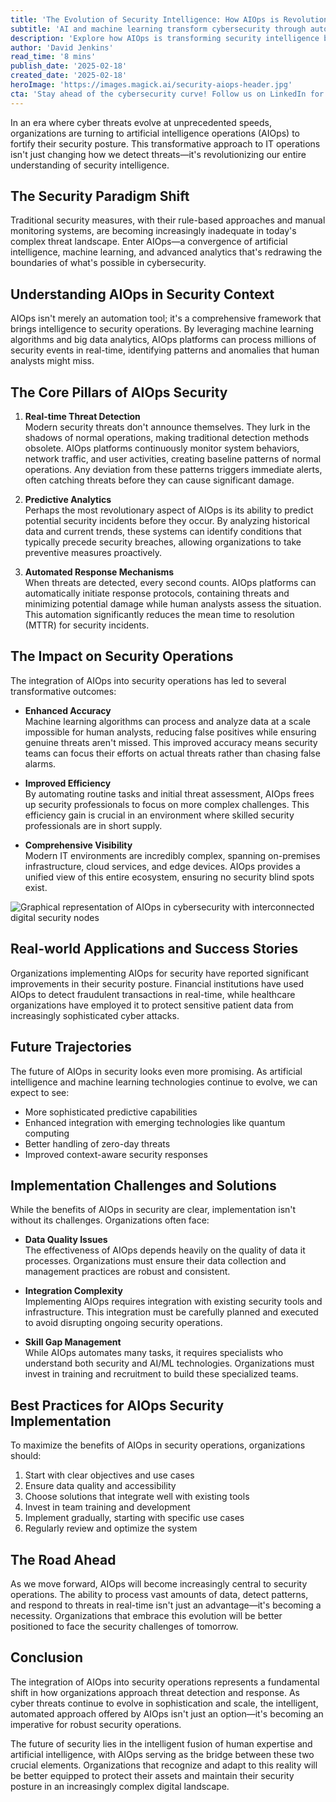 ```yaml
---
title: 'The Evolution of Security Intelligence: How AIOps is Revolutionizing Threat Detection'
subtitle: 'AI and machine learning transform cybersecurity through automated threat detection'
description: 'Explore how AIOps is transforming security intelligence by enabling real-time threat detection, predictive analytics, and automated response mechanisms. Discover the future trajectories and success stories of AI-driven cybersecurity solutions that are enhancing organizational security posture.'
author: 'David Jenkins'
read_time: '8 mins'
publish_date: '2025-02-18'
created_date: '2025-02-18'
heroImage: 'https://images.magick.ai/security-aiops-header.jpg'
cta: 'Stay ahead of the cybersecurity curve! Follow us on LinkedIn for more insights on how AI is transforming security operations and defending against tomorrow's threats.'
---
```


In an era where cyber threats evolve at unprecedented speeds, organizations are turning to artificial intelligence operations (AIOps) to fortify their security posture. This transformative approach to IT operations isn't just changing how we detect threats—it's revolutionizing our entire understanding of security intelligence.

## The Security Paradigm Shift

Traditional security measures, with their rule-based approaches and manual monitoring systems, are becoming increasingly inadequate in today's complex threat landscape. Enter AIOps—a convergence of artificial intelligence, machine learning, and advanced analytics that's redrawing the boundaries of what's possible in cybersecurity.

## Understanding AIOps in Security Context

AIOps isn't merely an automation tool; it's a comprehensive framework that brings intelligence to security operations. By leveraging machine learning algorithms and big data analytics, AIOps platforms can process millions of security events in real-time, identifying patterns and anomalies that human analysts might miss.

## The Core Pillars of AIOps Security

1. **Real-time Threat Detection**  
   Modern security threats don't announce themselves. They lurk in the shadows of normal operations, making traditional detection methods obsolete. AIOps platforms continuously monitor system behaviors, network traffic, and user activities, creating baseline patterns of normal operations. Any deviation from these patterns triggers immediate alerts, often catching threats before they can cause significant damage.

2. **Predictive Analytics**  
   Perhaps the most revolutionary aspect of AIOps is its ability to predict potential security incidents before they occur. By analyzing historical data and current trends, these systems can identify conditions that typically precede security breaches, allowing organizations to take preventive measures proactively.

3. **Automated Response Mechanisms**  
   When threats are detected, every second counts. AIOps platforms can automatically initiate response protocols, containing threats and minimizing potential damage while human analysts assess the situation. This automation significantly reduces the mean time to resolution (MTTR) for security incidents.

## The Impact on Security Operations

The integration of AIOps into security operations has led to several transformative outcomes:

- **Enhanced Accuracy**  
  Machine learning algorithms can process and analyze data at a scale impossible for human analysts, reducing false positives while ensuring genuine threats aren't missed. This improved accuracy means security teams can focus their efforts on actual threats rather than chasing false alarms.

- **Improved Efficiency**  
  By automating routine tasks and initial threat assessment, AIOps frees up security professionals to focus on more complex challenges. This efficiency gain is crucial in an environment where skilled security professionals are in short supply.

- **Comprehensive Visibility**  
  Modern IT environments are incredibly complex, spanning on-premises infrastructure, cloud services, and edge devices. AIOps provides a unified view of this entire ecosystem, ensuring no security blind spots exist.

![Graphical representation of AIOps in cybersecurity with interconnected digital security nodes](https://example.generated.image.link)

## Real-world Applications and Success Stories

Organizations implementing AIOps for security have reported significant improvements in their security posture. Financial institutions have used AIOps to detect fraudulent transactions in real-time, while healthcare organizations have employed it to protect sensitive patient data from increasingly sophisticated cyber attacks.

## Future Trajectories

The future of AIOps in security looks even more promising. As artificial intelligence and machine learning technologies continue to evolve, we can expect to see:

- More sophisticated predictive capabilities
- Enhanced integration with emerging technologies like quantum computing
- Better handling of zero-day threats
- Improved context-aware security responses

## Implementation Challenges and Solutions

While the benefits of AIOps in security are clear, implementation isn't without its challenges. Organizations often face:

- **Data Quality Issues**  
  The effectiveness of AIOps depends heavily on the quality of data it processes. Organizations must ensure their data collection and management practices are robust and consistent.

- **Integration Complexity**  
  Implementing AIOps requires integration with existing security tools and infrastructure. This integration must be carefully planned and executed to avoid disrupting ongoing security operations.

- **Skill Gap Management**  
  While AIOps automates many tasks, it requires specialists who understand both security and AI/ML technologies. Organizations must invest in training and recruitment to build these specialized teams.

## Best Practices for AIOps Security Implementation

To maximize the benefits of AIOps in security operations, organizations should:

1. Start with clear objectives and use cases
2. Ensure data quality and accessibility
3. Choose solutions that integrate well with existing tools
4. Invest in team training and development
5. Implement gradually, starting with specific use cases
6. Regularly review and optimize the system

## The Road Ahead

As we move forward, AIOps will become increasingly central to security operations. The ability to process vast amounts of data, detect patterns, and respond to threats in real-time isn't just an advantage—it's becoming a necessity. Organizations that embrace this evolution will be better positioned to face the security challenges of tomorrow.

## Conclusion

The integration of AIOps into security operations represents a fundamental shift in how organizations approach threat detection and response. As cyber threats continue to evolve in sophistication and scale, the intelligent, automated approach offered by AIOps isn't just an option—it's becoming an imperative for robust security operations.

The future of security lies in the intelligent fusion of human expertise and artificial intelligence, with AIOps serving as the bridge between these two crucial elements. Organizations that recognize and adapt to this reality will be better equipped to protect their assets and maintain their security posture in an increasingly complex digital landscape.